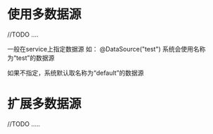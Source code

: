 # 使用多数据源

//TODO ....

一般在service上指定数据源
如：
@DataSource("test")
系统会使用名称为“test”的数据源

如果不指定，系统默认取名称为“default”的数据源


# 扩展多数据源

//TODO .....
